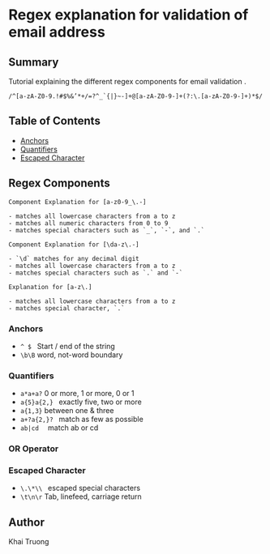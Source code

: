 # Regex explanation for validation of email address

## Summary

Tutorial explaining the different regex components  for email validation .

````
/^[a-zA-Z0-9.!#$%&’*+/=?^_`{|}~-]+@[a-zA-Z0-9-]+(?:\.[a-zA-Z0-9-]+)*$/

````

## Table of Contents

- [Anchors](#anchors)
- [Quantifiers](#quantifiers)
- [Escaped Character](#escaped-Character)


## Regex Components

````
Component Explanation for [a-z0-9_\.-] 

- matches all lowercase characters from a to z
- matches all numeric characters from 0 to 9
- matches special characters such as `_`, `-`, and `.`

````
````
Component Explanation for [\da-z\.-]

- `\d` matches for any decimal digit
- matches all lowercase characters from a to z
- matches special characters such as `.` and `-`
````
````
Explanation for [a-z\.]

- matches all lowercase characters from a to z
- matches special character, `.`
````


### Anchors
- ````^ $ ````     Start / end of the string
- ````\b\B````	    word, not-word boundary

### Quantifiers
- ````a*a+a?````	   0 or more, 1 or more, 0 or 1
- ````a{5}a{2,}	````   exactly five, two or more
- ````a{1,3}````	    between one & three
- ````a+?a{2,}?	````    match as few as possible
- ````ab|cd	 ````       match ab or cd

### OR Operator

### Escaped Character
- ````\.\*\\ ```` escaped special characters
- ````\t\n\r````    Tab, linefeed, carriage return


## Author

Khai Truong
